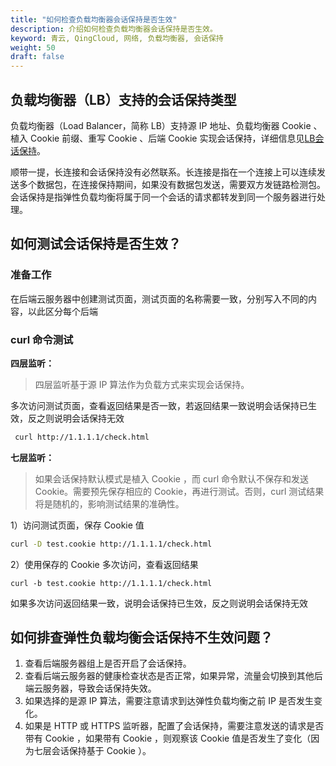 ```yaml
---
title: "如何检查负载均衡器会话保持是否生效"
description: 介绍如何检查负载均衡器会话保持是否生效。
keyword: 青云, QingCloud, 网络, 负载均衡器, 会话保持
weight: 50
draft: false
---
```


## 负载均衡器（LB）支持的会话保持类型

负载均衡器（Load Balancer，简称 LB）支持源 IP 地址、负载均衡器 Cookie 、植入 Cookie 前缀、重写 Cookie 、后端 Cookie 实现会话保持，详细信息见[LB会话保持](https://docsv3.qingcloud.com/network/loadbalancer/faq/lb_session_hold/)。

顺带一提，长连接和会话保持没有必然联系。长连接是指在一个连接上可以连续发送多个数据包，在连接保持期间，如果没有数据包发送，需要双方发链路检测包。会话保持是指弹性负载均衡将属于同一个会话的请求都转发到同一个服务器进行处理。

## 如何测试会话保持是否生效？

### 准备工作

在后端云服务器中创建测试页面，测试页面的名称需要一致，分别写入不同的内容，以此区分每个后端

### curl 命令测试

**四层监听：**

> 四层监听基于源 IP 算法作为负载方式来实现会话保持。

多次访问测试页面，查看返回结果是否一致，若返回结果一致说明会话保持已生效，反之则说明会话保持无效

```bash
 curl http://1.1.1.1/check.html
```

**七层监听：**

> 如果会话保持默认模式是植入 Cookie ，而 curl 命令默认不保存和发送 Cookie。需要预先保存相应的 Cookie，再进行测试。否则，curl 测试结果将是随机的，影响测试结果的准确性。

1）访问测试页面，保存 Cookie 值

```bash
curl -D test.cookie http://1.1.1.1/check.html
```

2）使用保存的 Cookie 多次访问，查看返回结果

```
curl -b test.cookie http://1.1.1.1/check.html
```

如果多次访问返回结果一致，说明会话保持已生效，反之则说明会话保持无效

## 如何排查弹性负载均衡会话保持不生效问题？

1. 查看后端服务器组上是否开启了会话保持。
2. 查看后端云服务器的健康检查状态是否正常，如果异常，流量会切换到其他后端云服务器，导致会话保持失效。
3. 如果选择的是源 IP 算法，需要注意请求到达弹性负载均衡之前 IP 是否发生变化。
4. 如果是 HTTP 或 HTTPS 监听器，配置了会话保持，需要注意发送的请求是否带有 Cookie ，如果带有 Cookie ，则观察该 Cookie 值是否发生了变化（因为七层会话保持基于 Cookie ）。